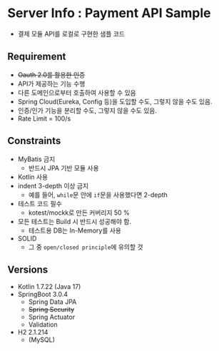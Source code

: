 # Server Info : Payment API Sample
- 결제 모듈 API를 로컬로 구현한 샘플 코드

## Requirement
- ~~Oauth 2.0를 활용한 인증~~
- API가 제공하는 기능 수행
- 다른 도메인으로부터 호출하여 사용할 수 있음
- Spring Cloud(Eureka, Config 등)을 도입할 수도, 그렇지 않을 수도 있음.
- 인증/인가 기능을 분리할 수도, 그렇지 않을 수도 있음.
- Rate Limit = 100/s

## Constraints
- MyBatis 금지
  - 반드시 JPA 기반 모듈 사용
- Kotlin 사용
- indent 3-depth 이상 금지
    - 예를 들어, `while`문 안에 `if`문을 사용했다면 2-depth
- 테스트 코드 필수 
  - kotest/mockk로 만든 커버리지 50 %
- 모든 테스트는 Build 시 반드시 성공해야 함.
    - 테스트용 DB는 In-Memory를 사용
- SOLID
    - 그 중 `open/closed principle`에 유의할 것

## Versions
- Kotlin 1.7.22 (Java 17)
- SpringBoot 3.0.4
    - Spring Data JPA
    - ~~Spring Security~~
    - Spring Actuator
    - Validation
- H2 2.1.214
    - (MySQL)